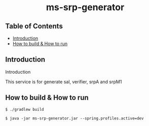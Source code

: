 <h1 align="center">ms-srp-generator</h1>

## Table of Contents

- [Introduction](#introduction)
- [How to build & How to run](#how-to-build--how-to-run)

## Introduction

Introduction

This service is for generate sal, verifier, srpA and srpM1

## How to build & How to run

```shell script
$ ./gradlew build
```

```shell script
$ java -jar ms-srp-generator.jar --spring.profiles.active=dev
```

